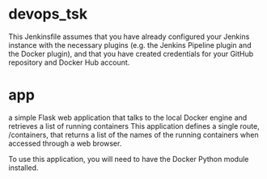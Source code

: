 # devops_tsk
This Jenkinsfile assumes that you have already configured your Jenkins instance with the necessary plugins (e.g. the Jenkins Pipeline plugin and the Docker plugin), and that you have created credentials for your GitHub repository and Docker Hub account.
# app
a simple Flask web application that talks to the local Docker engine and retrieves a list of running containers
This application defines a single route, /containers, that returns a list of the names of the running containers when accessed through a web browser.

To use this application, you will need to have the Docker Python module installed.


